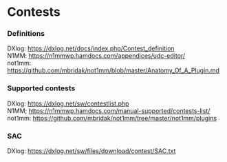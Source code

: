 # Contests

### Definitions

DXlog: https://dxlog.net/docs/index.php/Contest_definition  
N1MM: https://n1mmwp.hamdocs.com/appendices/udc-editor/  
not1mm: https://github.com/mbridak/not1mm/blob/master/Anatomy_Of_A_Plugin.md


### Supported contests

DXlog: https://dxlog.net/sw/contestlist.php  
N1MM;  https://n1mmwp.hamdocs.com/manual-supported/contests-list/  
not1mm: https://github.com/mbridak/not1mm/tree/master/not1mm/plugins  

### SAC

DXlog:  https://dxlog.net/sw/files/download/contest/SAC.txt  

